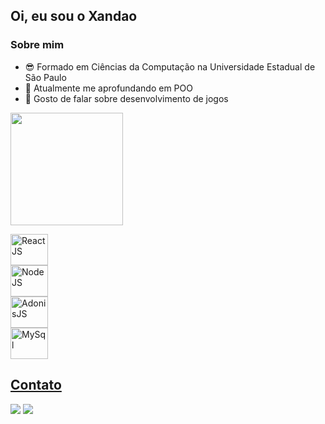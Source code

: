 ## Oi, eu sou o Xandao

### Sobre mim

- 😎 Formado em Ciências da Computação na Universidade Estadual de São Paulo
- 🌱 Atualmente me aprofundando em POO
- 💬 Gosto de falar sobre desenvolvimento de jogos 

<div>
<a href="https://github.com/xandao0">
<img height="180em" src="https://github-readme-stats.vercel.app/api/top-langs/?username=xandao0&layout=compact&langs_count=7&theme=dracula"/>
</div>
  
<p></p>
<div style="display: grid;">
  <img width="60" height="50" alt="ReactJS" src="https://cdn.jsdelivr.net/gh/devicons/devicon/icons/react/react-original.svg" />
  <img width="60" height="50" alt="NodeJS" src="https://cdn.jsdelivr.net/gh/devicons/devicon/icons/nodejs/nodejs-original.svg" />
  <img width="60" height="50" alt="AdonisJS" src="https://cdn.jsdelivr.net/gh/devicons/devicon/icons/adonisjs/adonisjs-original.svg" />
  <img width="60" height="50" alt="MySql" src="https://cdn.jsdelivr.net/gh/devicons/devicon/icons/mysql/mysql-original.svg" />
</div>
  
 ## Contato 
  
  <a href="https://www.linkedin.com/in/alexandre-dos-anjos-de-souza-a31b5b216/"><img src="https://img.shields.io/badge/LinkedIn-0077B5?style=for-the-badge&logo=linkedin&logoColor=white"></a>
  <a href="mailto:alexandre_anjos1998@hotmail.com"><img src="https://img.shields.io/badge/Email-D14836?style=for-the-badge&logo=email&logoColor=white"></a>

